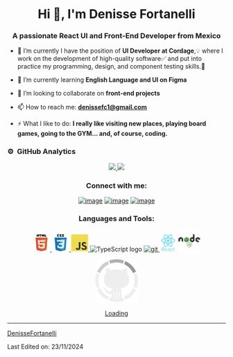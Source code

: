 <h1 align="center">Hi 👋, I'm Denisse Fortanelli</h1>
<h3 align="center">A passionate React UI and Front-End Developer from Mexico</h3>

- 🔭 I’m currently I have the position of **UI Developer at Cordage**,💡 where I work on the development of high-quality software✅ and put into practice my programming, design, and component testing skills.🌟

- 🌱 I’m currently learning **English Language and UI on Figma**

- 👯 I’m looking to collaborate on **front-end projects**

- 📫 How to reach me: **denissefc1@gmail.com**

- ⚡ What I like to do: **I really like visiting new places, playing board games, going to the GYM... and, of course, coding.**

### ⚙️ &nbsp;GitHub Analytics

<p align="center">
<a href="https://github.com/AVS1508">
  <img height="180em" src="https://github-readme-stats-eight-theta.vercel.app/api?username=DenisseFortanelli&show_icons=true&theme=algolia&include_all_commits=true&count_private=true"/>
  <img height="180em" src="https://github-readme-stats-eight-theta.vercel.app/api/top-langs/?username=DenisseFortanelli&layout=compact&langs_count=8&theme=algolia"/>
</a>
</p>


<h3 align="center">Connect with me:</h3>
<div align="center">

[![image](https://img.shields.io/badge/LinkedIn-0077B5?style=for-the-badge&logo=linkedin&logoColor=white)](https://www.linkedin.com/in/denisse-fortanelli-cantero925313225)
[![image](https://img.shields.io/badge/Instagram-E4405F?style=for-the-badge&logo=instagram&logoColor=white)](https://www.instagram.com/denisse.fortanelli/)
[![image](https://img.shields.io/badge/Gmail-D14836?style=for-the-badge&logo=gmail&logoColor=white)](mailto:denissefc1@gmail.com)
  
</div>

<h3 align="center">Languages and Tools:</h3>

<p align="center"> 
  <a href="https://www.w3.org/html/" target="_blank"> 
    <img src="https://raw.githubusercontent.com/devicons/devicon/master/icons/html5/html5-original-wordmark.svg" alt="html5" width="40" height="40"/> 
  </a>
  <a href="https://www.w3schools.com/css/" target="_blank"> 
    <img src="https://raw.githubusercontent.com/devicons/devicon/master/icons/css3/css3-original-wordmark.svg" alt="css3" width="40" height="40"/> 
  </a> 
  <a href="https://developer.mozilla.org/en-US/docs/Web/JavaScript" target="_blank"> 
    <img src="https://raw.githubusercontent.com/devicons/devicon/master/icons/javascript/javascript-original.svg" alt="javascript" width="40" height="40"/> 
  </a> 
  <img src="https://cdn.jsdelivr.net/gh/devicons/devicon/icons/typescript/typescript-original.svg" width="40" alt="TypeScript logo" />
  <a href="https://git-scm.com/" target="_blank"> 
    <img src="https://www.vectorlogo.zone/logos/git-scm/git-scm-icon.svg" alt="git" width="40" height="40"/> 
  </a>
  <img
      src="https://raw.githubusercontent.com/devicons/devicon/master/icons/react/react-original-wordmark.svg"
      alt="react" width="40" height="40" /> 
  <img height="50" src="https://raw.githubusercontent.com/devicons/devicon/master/icons/nodejs/nodejs-original-wordmark.svg">
  <a href="https://www.figma.com/" target="_blank" rel="noreferrer">
</p>

<div align=center>
        <img src="https://raw.githubusercontent.com/AhmedFathyDev/AhmedFathyDev/main/GitHub.gif" alt="GitHub Octocat Logo" height="100">
        <p>Loading</p>
    </div>

------

[DenisseFortanelli](https://github.com/DenisseFortanelli)

Last Edited on: 23/11/2024
